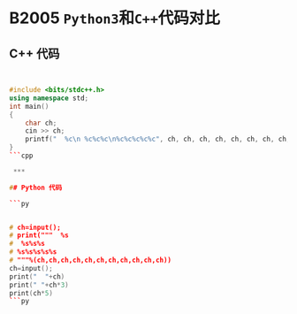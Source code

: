 # B2005 `Python3`和`C++`代码对比

## C++ 代码

```cpp


#include <bits/stdc++.h>
using namespace std;
int main()
{
    char ch;
    cin >> ch;
    printf("  %c\n %c%c%c\n%c%c%c%c%c", ch, ch, ch, ch, ch, ch, ch, ch, ch);
}
```cpp

 ***

## Python 代码

```py


# ch=input();
# print("""  %s
#  %s%s%s
# %s%s%s%s%s
# """%(ch,ch,ch,ch,ch,ch,ch,ch,ch,ch,ch))
ch=input();
print("  "+ch)
print(" "+ch*3)
print(ch*5)
```py
